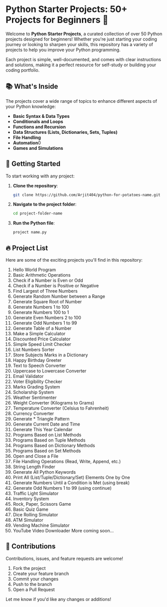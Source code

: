 # Python Starter Projects: 50+ Projects for Beginners 🚀

Welcome to **Python Starter Projects**, a curated collection of over 50 Python projects designed for beginners! Whether you're just starting your coding journey or looking to sharpen your skills, this repository has a variety of projects to help you improve your Python programming.  

Each project is simple, well-documented, and comes with clear instructions and solutions, making it a perfect resource for self-study or building your coding portfolio.

## 📚 What's Inside

The projects cover a wide range of topics to enhance different aspects of your Python knowledge:

- **Basic Syntax & Data Types**
- **Conditionals and Loops**
- **Functions and Recursion**
- **Data Structures (Lists, Dictionaries, Sets, Tuples)**
- **File Handling**
- **Automation**0
- **Games and Simulations**

## 🚀 Getting Started

To start working with any project:

1. **Clone the repository**:
   ```bash
   git clone https://github.com/Arjit404/python-for-potatoes-name.git
   ```
2. **Navigate to the project folder**:
   ```bash
   cd project-folder-name
   ```
3. **Run the Python file**:
   ```bash
   project name.py
   ```

## 🔥 Project List

Here are some of the exciting projects you'll find in this repository:

1. Hello World Program  
2. Basic Arithmetic Operations  
3. Check if a Number is Even or Odd  
4. Check if a Number is Positive or Negative  
5. Find Largest of Three Numbers  
6. Generate Random Number between a Range  
7. Generate Square Root of Number  
8. Generate Numbers 1 to 100  
9. Generate Numbers 100 to 1  
10. Generate Even Numbers 2 to 100  
11. Generate Odd Numbers 1 to 99  
12. Generate Table of a Number  
13. Make a Simple Calculator  
14. Discounted Price Calculator  
15. Simple Speed Limit Checker  
16. List Numbers Sorter  
17. Store Subjects Marks in a Dictionary  
18. Happy Birthday Greeter  
19. Text to Speech Converter  
20. Uppercase to Lowercase Converter  
21. Email Validator  
22. Voter Eligibility Checker  
23. Marks Grading System  
24. Scholarship System  
25. Weather Sentimenter  
26. Weight Converter (Kilograms to Grams)  
27. Temperature Converter (Celsius to Fahrenheit)  
28. Currency Converter  
29. Generate * Triangle Pattern  
30. Generate Current Date and Time  
31. Generate This Year Calendar  
32. Programs Based on List Methods  
33. Programs Based on Tuple Methods  
34. Programs Based on Dictionary Methods  
35. Programs Based on Set Methods  
36. Open and Close a File  
37. File Handling Operations (Read, Write, Append, etc.)  
38. String Length Finder  
39. Generate All Python Keywords  
40. Print All (List/Tuple/Dictionary/Set) Elements One by One  
41. Generate Numbers Until a Condition is Met (using break)  
42. Generate Odd Numbers 1 to 99 (using continue)  
43. Traffic Light Simulator  
44. Inventory System  
45. Rock, Paper, Scissors Game  
46. Basic Quiz Game  
47. Dice Rolling Simulator  
48. ATM Simulator  
49. Vending Machine Simulator  
50. YouTube Video Downloader
More coming soon...

## 🤝 Contributions

Contributions, issues, and feature requests are welcome!

1. Fork the project
2. Create your feature branch
3. Commit your changes 
4. Push to the branch 
5. Open a Pull Request


Let me know if you'd like any changes or additions!
